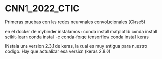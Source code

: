 # CNN1_2022_CTIC

Primeras pruebas con las redes neuronales convolucionales (Clase5)

en el docker de mybinder instalamos :
conda install matplotlib
conda install scikit-learn
conda install -c conda-forge tensorflow
conda install keras

INstala una version 2.3.1 de keras, la cual es muy antigua para nuestro codigo. 
Hay que actualizar esa version (keras 2.8.0)

